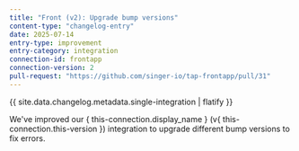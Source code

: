 ```yaml
---
title: "Front (v2): Upgrade bump versions"
content-type: "changelog-entry"
date: 2025-07-14
entry-type: improvement
entry-category: integration
connection-id: frontapp
connection-version: 2
pull-request: "https://github.com/singer-io/tap-frontapp/pull/31"
---
```

{{ site.data.changelog.metadata.single-integration | flatify }}

We've improved our { this-connection.display_name } (v{ this-connection.this-version }) integration to upgrade different bump versions to fix errors.